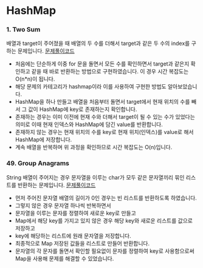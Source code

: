 # HashMap

### 1. Two Sum
배열과 target이 주어졌을 때 배열의 두 수를 더해서 target과 같은 두 수의 index를 구하는 문제입니다.
[문제풀이코드](https://github.com/hanbee1005/AlgorithmStudy/blob/master/Leetcode/202301/TwoSum_1.java)
- 처음에는 단순하게 이중 for 문을 돌면서 모든 수를 확인하면서 target과 같은지 확인하고 같을 때 바로 반환하는 방법으로 구현하였습니다. 이 경우 시간 복잡도는 O(n*n)이 됩니다.
- 해당 문제의 카테고리가 hashmap이라 이를 사용하여 구현한 방법도 알아보았습니다.
- HashMap을 하나 만들고 배열을 처음부터 돌면서 target에서 현재 위치의 수를 빼서 그 값이 HashMap에 key로 존재하는지 확인합니다.
- 존재하는 경우는 이미 이전에 현재 수와 더해서 target이 될 수 있는 수가 있었다는 의미로 이때 현재 인덱스와 HashMap에 담긴 value를 반환합니다.
- 존재하지 않는 경우는 현재 위치의 수를 key로 현재 위치(인덱스)를 value로 해서 HashMap에 저장합니다.
- 계속 배열을 반복하며 위 과정을 확인하므로 시간 복잡도는 O(n)입니다.

### 49. Group Anagrams
String 배열이 주어지는 경우 문자열을 이루는 char가 모두 같은 문자열끼리 묶인 리스트를 반환하는 문제입니다.
[문제풀이코드](https://github.com/hanbee1005/AlgorithmStudy/blob/master/Leetcode/202301/GroupAnagrams_49.java)
- 먼저 주어진 문자열 배열의 길이가 0인 경우는 빈 리스트를 반환하도록 하였습니다.
- 그렇지 않은 경우 문자열 하나씩 반복하면서 
- 문자열을 이루는 문자를 정렬하여 새로운 key로 만들고
- Map에서 해당 key를 가지고 있지 않은 경우 해당 key와 새로운 리스트를 값으로 저장하고
- key에 해당하는 리스트에 원래 문자열을 저장합니다.
- 최종적으로 Map 저장된 값들을 리스트로 만들어 반환합니다.
- 문자열의 각 문자를 돌면서 확인할 필요없이 문자를 정렬하여 key로 사용함으로써 Map을 사용해 문제를 해결할 수 있었습니다.